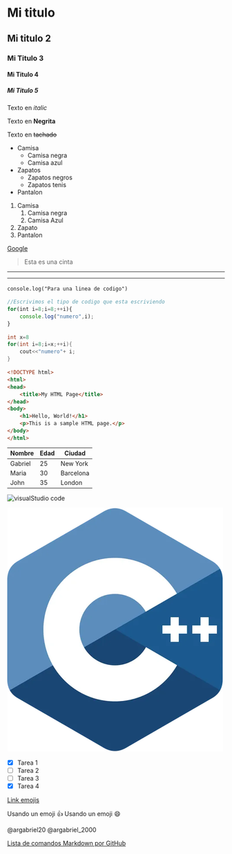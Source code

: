 <!-- Titulos -->
# Mi titulo
## Mi titulo 2
### Mi Titulo 3
#### Mi Titulo 4
##### Mi Titulo 5

<!--Tipos de texto--->
Texto en *italic*

Texto en **Negrita**

Texto en ~~tachado~~


<!-- Tipos de lista -->
* Camisa
    * Camisa negra
    * Camisa azul
* Zapatos
    * Zapatos negros
    * Zapatos tenis
* Pantalon

1. Camisa
    1. Camisa negra
    2. Camisa Azul
2. Zapato
3. Pantalon 

<!--Enlaces-->
[Google](https://www.google.com "google enlace")

<!--Cintas-->
>Esta es una cinta

<!--Lineas divisorias-->
---
---

<!--Colocando codigo-->

`console.log("Para una linea de codigo")`

```javascript
//Escrivimos el tipo de codigo que esta escriviendo
for(int i=8;i=8;++i){
    console.log("numero",i);
}

```

```c++
int x=8
for(int i=8;i=x;++i){
    cout<<"numero"+ i;
}
```

```html
<!DOCTYPE html>
<html>
<head>
    <title>My HTML Page</title>
</head>
<body>
    <h1>Hello, World!</h1>
    <p>This is a sample HTML page.</p>
</body>
</html>
```

<!--Generando una tabla --->
| Nombre  | Edad | Ciudad    |
|---------|------|-----------|
| Gabriel | 25   | New York  |
| Maria   | 30   | Barcelona |
| John    | 35   | London    |

<!--Llamando una imagen --->
![visualStudio code ](https://imgs.search.brave.com/sCF1JLPenzY1EtuDQz-eFOhtLagrzftJZ-mrulFeiyI/rs:fit:500:0:0/g:ce/aHR0cHM6Ly91cGxv/YWQud2lraW1lZGlh/Lm9yZy93aWtpcGVk/aWEvY29tbW9ucy85/LzlhL1Zpc3VhbF9T/dHVkaW9fQ29kZV8x/LjM1X2ljb24uc3Zn.svg)

![VisualStudio code](c++image.png "c++ logo")



<!--Implementaciones en github -->
<!--Este codigo solo funciona en el repositorio de git hub con el nombre del archivo README.md -->

<!--Listas-->
* [x] Tarea 1
* [ ] Tarea 2
* [ ] Tarea 3
* [x] Tarea 4

<!-- Emojis -->
[Link emojis](https://gist.github.com/rxaviers/7360908 "Github emojis")

Usando un emoji :+1: 
Usando un emoji :smile:

<!--Mencionar a una persona -->
@argabriel20
@argabriel_2000


[Lista de comandos Markdown por GitHub](https://github.com/adam-p/markdown-here/wiki/Markdown-Cheatsheet "Comandos markdown")
